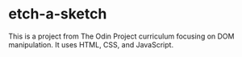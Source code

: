 # etch-a-sketch
This is a project from The Odin Project curriculum focusing on DOM manipulation. It uses HTML, CSS, and JavaScript.
